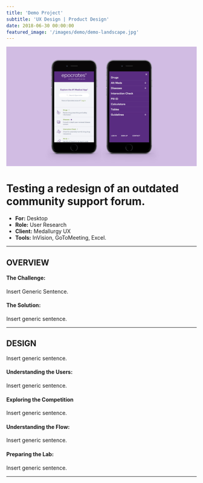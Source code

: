 ```yaml
---
title: 'Demo Project'
subtitle: 'UX Design | Product Design'
date: 2018-06-30 00:00:00
featured_image: '/images/demo/demo-landscape.jpg'
---
```


![](/images/demo/demo-landscape.jpg)


# Testing a redesign of an outdated community support forum.
* **For:** Desktop
* **Role:** User Research
* **Client:** Medallurgy UX
* **Tools:** InVision, GoToMeeting, Excel.

---


## OVERVIEW




#### The Challenge:

Insert Generic Sentence.


#### The Solution:

Insert generic sentence.


---


## DESIGN

Insert generic sentence.


#### Understanding the Users:

Insert generic sentence.


#### Exploring the Competition 

Insert generic sentence. 


#### Understanding the Flow:

Insert generic sentence. 


#### Preparing the Lab:

Insert generic sentence. 


---
